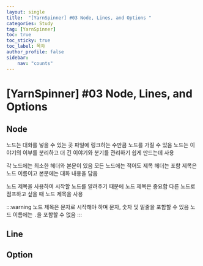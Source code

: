 ```yaml
---
layout: single
title:  "[YarnSpinner] #03 Node, Lines, and Options "
categories: Study
tag: [YarnSpinner]
toc: true 
toc_sticky: true 
toc_label: 목차    
author_profile: false
sidebar:
    nav: "counts"
---
```


# [YarnSpinner] #03 Node, Lines, and Options
## Node
노드는 대화를 넣을 수 있는 곳
파일에 링크하는 수만큼 노드를 가질 수 있음
노드는 이야기의 이부를 분리하고 더 긴 이야기와 분기를 관리하기 쉽게 만드는데 사용

각 노드에는 최소한 헤더와 본문이 있음
모든 노드에는 적어도 제목 헤더는 포함
제목은 노드 이름이고 본문에는 대화 내용을 담음

노드 제목을 사용하여 시작할 노드를 알려주기 때문에 노드 제목은 중요함
다른 노드로 점프하고 싶을 때 노드 제목을 사용

:::warning
노드 제목은 문자로 시작해야 하며 문자, 숫자 및 밑줄을 포함할 수 있음
노드 이름에는 ```.```을 포함할 수 없음
:::



## Line
## Option